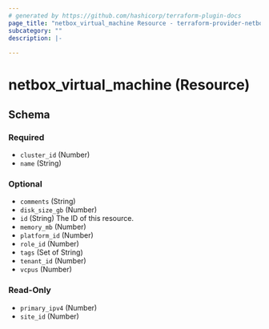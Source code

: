 ```yaml
---
# generated by https://github.com/hashicorp/terraform-plugin-docs
page_title: "netbox_virtual_machine Resource - terraform-provider-netbox"
subcategory: ""
description: |-
  
---
```


# netbox_virtual_machine (Resource)





<!-- schema generated by tfplugindocs -->
## Schema

### Required

- `cluster_id` (Number)
- `name` (String)

### Optional

- `comments` (String)
- `disk_size_gb` (Number)
- `id` (String) The ID of this resource.
- `memory_mb` (Number)
- `platform_id` (Number)
- `role_id` (Number)
- `tags` (Set of String)
- `tenant_id` (Number)
- `vcpus` (Number)

### Read-Only

- `primary_ipv4` (Number)
- `site_id` (Number)


